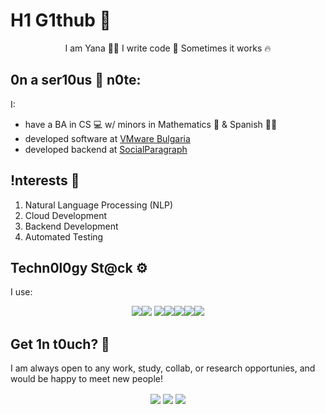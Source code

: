 # H1 G1thub 🎇
<p align="center">I am Yana 👩‍💻   I write code 🧾  Sometimes it works 🔥</p>

## 0n a ser10us 🧐 n0te:

I:
* have a BA in CS 💻 w/ minors in Mathematics 🧮 & Spanish 🧏‍♀️
* developed software at [VMware Bulgaria](https://www.vmware.com/)
* developed backend at [SocialParagraph](http://www.socialparagraph.com/)

## !nterests 📖
1. Natural Language Processing (NLP)
2. Cloud Development
3. Backend Development
4. Automated Testing

## Techn0l0gy St@ck ⚙️
I use:  
<p align="center"><img src="https://img.icons8.com/color/48/000000/angularjs.png"/><img src="https://img.icons8.com/color/48/000000/c-sharp-logo.png"/>
<img src="https://img.icons8.com/color/48/000000/python--v1.png"/><img src="https://img.icons8.com/color/48/000000/git.png"/><img src="https://img.icons8.com/color/48/000000/gitlab.png"/><img src="https://img.icons8.com/color/48/000000/postgreesql.png"/><img src="https://img.icons8.com/color/48/000000/amazon-web-services.png"/></p>

## Get 1n t0uch? 🤝
I am always open to any work, study, collab, or research opportunies, and would be happy to meet new people!  
<p align="center">
<a href="https://www.linkedin.com/in/yveitsman/"><img align="center" src="https://img.shields.io/badge/linkedin-%230077B5.svg?&style=for-the-badge&logo=linkedin&logoColor=white"/></a>
<a href="https://twitter.com/yandev7"><img align="center" src="https://img.shields.io/badge/twitter-%230077B5.svg?&style=for-the-badge&logo=twitter&logoColor=white"/></a>
<a href="mailto:veytsman.karaganda@gmail.com"><img align="center" src="https://img.shields.io/badge/gmail-%23DD0031.svg?&style=for-the-badge&logo=gmail&logoColor=white"/></a></p>
